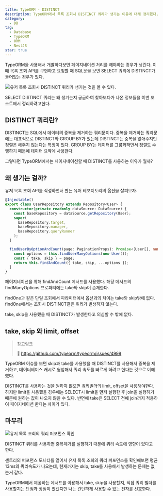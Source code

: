 ```yaml
---
title: TypeORM - DISTINCT
description: TypeORM에서 목록 조회시 DISTINCT 쿼리가 생기는 이유에 대해 정리했다.
category:
  - DB
tag:
  - Database
  - TypeORM
  - ORM
  - NestJS
star: true
---
```


TypeORM을 사용해서 개발하다보면 페이지네이션 처리를 해야하는 경우가 생긴다.
이 때 목록 조회 API를 구현하고 요청할 때 SQL문을 보면 SELECT 쿼리에 DISTINCT가 들어있는 경우가 있다.

![유저 목록 조회시 DISTINCT 쿼리가 생기는 것을 볼 수 있다.](https://github.com/Zamoca42/blog/assets/96982072/f109a7a3-0fe3-43da-9d7b-5cc149e79553)

SELECT DISTINCT 쿼리는 왜 생기는지 궁금하여 찾아보다가 나온 정보들을 이번 포스트에서 정리하려고한다.

## DISTINCT 쿼리란?

DISTINCT는 SQL에서 데이터의 중복을 제거하는 쿼리문이다.
중복을 제거하는 쿼리문에는 대표적으로 DISTINCT와 GROUP BY가 있는데 DISTINCT는 중복을 없애주지만
정렬은 해주지 않는다는 특징이 있다.
GROUP BY는 데이터를 그룹화하면서 정렬도 수행하기 때문에 데이터 요약에 사용한다.

그렇다면 TypeORM에서는 페이지네이션할 때 DISTINCT를 사용하는 이유가 뭘까?

## 왜 생기는 걸까?

유저 목록 조회 API를 작성하면서 만든 유저 레포지토리의 옵션을 살펴보자.

```ts
@Injectable()
export class UserRepository extends Repository<User> {
  constructor(private readonly dataSource: DataSource) {
    const baseRepository = dataSource.getRepository(User);
    super(
      baseRepository.target,
      baseRepository.manager,
      baseRepository.queryRunner
    );
  }

  findUserByOptionAndCount(page: PaginationProps): Promise<[User[], number]> {
    const options = this.findUserManyOptions(new User());
    const { take, skip } = page;
    return this.findAndCount({ take, skip, ...options });
  }
}
```

페이지네이션을 위해 findAndCount 메서드를 사용했다.
해당 메서드의 findManyOptions 프로퍼티에는 take와 skip이 존재한다.

findOne과 같은 단일 조회에서 파라미터에서 옵션과의 차이는 take와 skip밖에 없다.
findOne에서는 조회시 DISTINCT같은 쿼리가 발생하지 않는다.

take, skip을 사용했을 때 DISTINCT가 발생한다고 의심할 수 밖에 없다.

## take, skip 와 limit, offset

> 참고링크
>
> :pushpin: <https://github.com/typeorm/typeorm/issues/4998>

TypeORM 이슈를 보면 skip과 take를 사용했을 때 DISTINCT를 사용해서 중복을 제거하고,
데이터베이스 캐시로 웜업해서 쿼리 속도를 빠르게 하려고 한다는 것으로 이해했다.

DISTINCT를 사용하는 것을 원하지 않으면 쿼리빌더의 limit, offset을 사용해야한다.
하지만 limit을 사용했을 경우에는 SELECT시 limit을 먼저 실행한 후 join을 실행하기 때문에 원하는 값이 나오지 않을 수 있다.
반면에 take은 SELECT 전에 join까지 적용하여 페이지네이션 한다는 차이가 있다.

## 마무리

![유저 목록 조회의 쿼리 퍼포먼스 확인](https://github.com/Zamoca42/blog/assets/96982072/275e43b5-c84a-4cd7-ba2e-fd71e1d75b93)

DISTINCT 쿼리를 사용하면 중복제거를 실행하기 때문에 쿼리 속도에 영향이 있다고 한다.

센트리의 퍼포먼스 모니터를 열어서 유저 목록 조회의 쿼리 퍼포먼스를 확인해보면 평균 13ms의 쿼리속도가 나오는데,
현재까지는 skip, take를 사용해서 발생하는 문제는 없는거 같다.

TypeORM에서 제공하는 메서드를 이용해서 take, skip을 사용할지, 직접 쿼리 빌더를 사용할지는
단점과 장점이 있겠지만 나는 간단하게 사용할 수 있는 전자를 선호한다.
